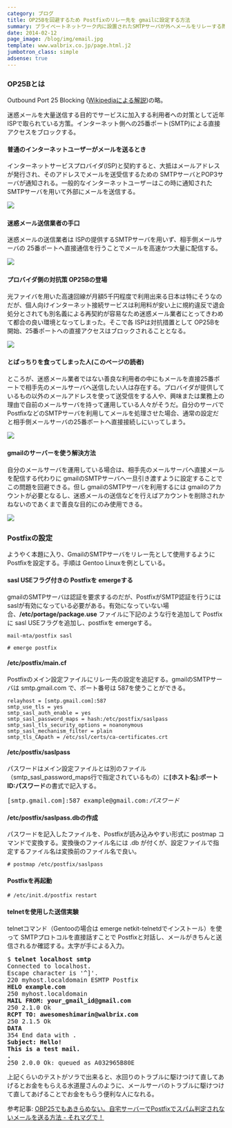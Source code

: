 ```yaml
---
category: ブログ
title: OP25Bを回避するため Postfixのリレー先を gmailに設定する方法
summary: プライベートネットワーク内に設置されたSMTPサーバが外へメールをリレーする際には通常25番のポートを使用するが、利用しているISPによってはOP25B方針によって遮断されてしまうため 587番ポートでのサブミッションを受け付ける gmailのSMTPサーバにリレーしてもらうよう設定してみる。
date: 2014-02-12
page_image: /blog/img/email.jpg
template: www.walbrix.co.jp/page.html.j2
jumbotron_class: simple
adsense: true
---
```


### OP25Bとは

<p>Outbound Port 25 Blocking (<a href="http://ja.wikipedia.org/wiki/Outbound_Port_25_Blocking">Wikipediaによる解説</a>)の略。</p>
<p>迷惑メールを大量送信する目的でサービスに加入する利用者への対策として近年ISPで取られている方策。インターネット側への25番ポート(SMTP)による直接アクセスをブロックする。</p>
<h4>普通のインターネットユーザーがメールを送るとき</h4>
<p>インターネットサービスプロバイダ(ISP)と契約すると、大抵はメールアドレスが発行され、そのアドレスでメールを送受信するための SMTPサーバとPOP3サーバが通知される。一般的なインターネットユーザーはこの時に通知されたSMTPサーバを用いて外部にメールを送信する。</p>

<img class="img-thumbnail img-fluid" src="/blog/img/op25b01.png">&nbsp;

<h4>迷惑メール送信業者の手口</h4>
<p>迷惑メールの送信業者は ISPの提供するSMTPサーバを用いず、相手側メールサーバの 25番ポートへ直接通信を行うことでメールを高速かつ大量に配信する。</p>

<img class="img-thumbnail img-responsive" src="/blog/img/op25b02.png">&nbsp;

<h4>プロバイダ側の対抗策 OP25Bの登場</h4>
<p>光ファイバを用いた高速回線が月額5千円程度で利用出来る日本は特にそうなのだが、個人向けインターネット接続サービスは利用料が安い上に規約違反で退会処分とされても別名義による再契約が容易なため迷惑メール業者にとってきわめて都合の良い環境となってしまった。そこで各 ISPは対抗措置として OP25Bを開始、25番ポートへの直接アクセスはブロックされることとなる。</p>

<img class="img-thumbnail img-fluid" src="/blog/img/op25b03.png">&nbsp;

#### とばっちりを食ってしまった人(このページの読者)

<p>ところが、迷惑メール業者ではない善良な利用者の中にもメールを直接25番ポートで相手先のメールサーバへ送信したい人は存在する。プロバイダが提供しているもの以外のメールアドレスを使って送受信をする人や、興味または業務上の理由で自前のメールサーバを持って運用している人々がそうだ。自分のサーバで PostfixなどのSMTPサーバを利用してメールを処理させた場合、通常の設定だと相手側メールサーバの25番ポートへ直接接続しにいってしまう。</p>

<img class="img-thumbnail img-fluid" src="/blog/img/op25b04.png">&nbsp;

#### gmailのサーバーを使う解決方法

自分のメールサーバを運用している場合は、相手先のメールサーバへ直接メールを配信する代わりに gmailのSMTPサーバへ一旦引き渡すように設定することでこの問題を回避できる。但し gmailのSMTPサーバを利用するには gmailのアカウントが必要となるし、迷惑メールの送信などを行えばアカウントを削除されかねないのであくまで善良な目的にのみ使用できる。

<img class="img-thumbnail img-fluid" src="/blog/img/op25b05.png">&nbsp;

### Postfixの設定

ようやく本題に入り、GmailのSMTPサーバをリレー先として使用するように Postfixを設定する。手順は Gentoo Linuxを例としている。

#### sasl USEフラグ付きの Postfixを emergeする

gmailのSMTPサーバは認証を要求するのだが、PostfixがSMTP認証を行うには saslが有効になっている必要がある。有効になっていない場合、<strong>/etc/portage/package.use</strong> ファイルに下記のような行を追加して Postfixに sasl USEフラグを追加し、postfixを emergeする。

```
mail-mta/postfix sasl
```

```
# emerge postfix
```

#### /etc/postfix/main.cf

Postfixのメイン設定ファイルにリレー先の設定を追記する。gmailのSMTPサーバは smtp.gmail.com で、ポート番号は 587を使うことができる。

```
relayhost = [smtp.gmail.com]:587
smtp_use_tls = yes
smtp_sasl_auth_enable = yes
smtp_sasl_password_maps = hash:/etc/postfix/saslpass
smtp_sasl_tls_security_options = noanonymous
smtp_sasl_mechanism_filter = plain
smtp_tls_CApath = /etc/ssl/certs/ca-certificates.crt
```

#### /etc/postfix/saslpass

パスワードはメイン設定ファイルとは別のファイル（smtp_sasl_password_maps行で指定されているもの）に<strong>[ホスト名]:ポート ID:パスワード</strong>の書式で記入する。

<pre>
[smtp.gmail.com]:587 example@gmail.com:<i>パスワード</i>
</pre>

<h4>/etc/postfix/saslpass.dbの作成</h4>
<p>パスワードを記入したファイルを、Postfixが読み込みやすい形式に postmap コマンドで変換する。変換後のファイル名には .db が付くが、設定ファイルで指定するファイル名は変換前のファイル名で良い。</p>

```
# postmap /etc/postfix/saslpass
```

#### Postfixを再起動

```
# /etc/init.d/postfix restart
```

#### telnetを使用した送信実験

telnetコマンド（Gentooの場合は emerge netkit-telnetdでインストール）を使って SMTPプロトコルを直接話すことで Postfixと対話し、メールがきちんと送信されるか確認する。太字が手による入力。

<pre>$ <strong>telnet localhost smtp</strong>
Connected to localhost.
Escape character is '^]'.
220 myhost.localdomain ESMTP Postfix
<strong>HELO example.com</strong>
250 myhost.localdomain
<strong>MAIL FROM: your_gmail_id@gmail.com</strong>
250 2.1.0 Ok
<strong>RCPT TO: awesomeshimarin@walbrix.com</strong>
250 2.1.5 Ok
<strong>DATA</strong>
354 End data with <CR><LF>.<CR><LF>
<strong>Subject: Hello!
This is a test mail.
.</strong>
250 2.0.0 Ok: queued as A032965B80E
</pre>

上記くらいのテストがソラで出来ると、水回りのトラブルに駆けつけて直してあげるとお金をもらえる水道屋さんのように、メールサーバのトラブルに駆けつけて直してあげることでお金をもらう便利な人になれる。

参考記事: [OBP25でもあきらめない。自宅サーバーでPostfixでスパム判定されないメールを送る方法 - それマグで！](http://takuya-1st.hatenablog.jp/entry/20121105/1352111436)
